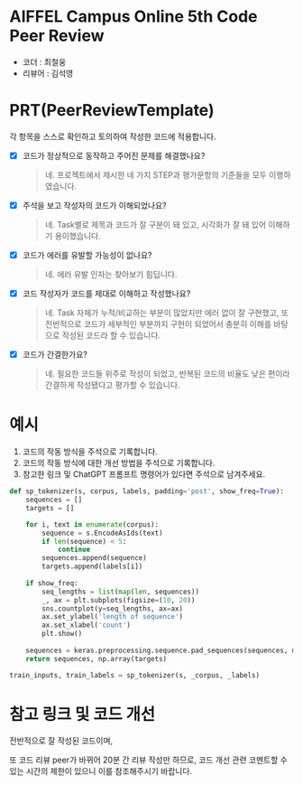 # AIFFEL Campus Online 5th Code Peer Review
- 코더 : 최철웅
- 리뷰어 : 김석영


# PRT(PeerReviewTemplate) 
각 항목을 스스로 확인하고 토의하여 작성한 코드에 적용합니다.

- [X] 코드가 정상적으로 동작하고 주어진 문제를 해결했나요?
  > 네. 프로젝트에서 제시한 네 가지 STEP과 평가문항의 기준들을 모두 이행하였습니다.
- [X] 주석을 보고 작성자의 코드가 이해되었나요?
  > 네. Task별로 제목과 코드가 잘 구분이 돼 있고, 시각화가 잘 돼 있어 이해하기 용이했습니다.
- [X] 코드가 에러를 유발할 가능성이 없나요?
  > 네. 에러 유발 인자는 찾아보기 힘딥니다.
- [X] 코드 작성자가 코드를 제대로 이해하고 작성했나요?
  > 네. Task 자체가 누적/비교하는 부분이 많았지만 에러 없이 잘 구현했고, 또 전반적으로 코드가 세부적인 부분까지 구현이 되었어서 충분히 이해를 바탕으로 작성된 코드라 할 수 있습니다.
- [X] 코드가 간결한가요?
  > 네. 필요한 코드들 위주로 작성이 되었고, 반복된 코드의 비율도 낮은 편이라 간결하게 작성됐다고 평가할 수 있습니다.

# 예시
1. 코드의 작동 방식을 주석으로 기록합니다.
2. 코드의 작동 방식에 대한 개선 방법을 주석으로 기록합니다.
3. 참고한 링크 및 ChatGPT 프롬프트 명령어가 있다면 주석으로 남겨주세요.
```python
def sp_tokenizer(s, corpus, labels, padding='post', show_freq=True):
    sequences = []
    targets = []

    for i, text in enumerate(corpus):
        sequence = s.EncodeAsIds(text)
        if len(sequence) < 5:
            continue
        sequences.append(sequence)
        targets.append(labels[i])
    
    if show_freq:
        seq_lengths = list(map(len, sequences))
        _, ax = plt.subplots(figsize=(10, 20))
        sns.countplot(y=seq_lengths, ax=ax)
        ax.set_ylabel('length of sequence')
        ax.set_xlabel('count')
        plt.show()
    
    sequences = keras.preprocessing.sequence.pad_sequences(sequences, maxlen=70, padding=padding)
    return sequences, np.array(targets)

train_inputs, train_labels = sp_tokenizer(s, _corpus, _labels)
```

# 참고 링크 및 코드 개선
전반적으로 잘 작성된 코드이며, 

또 코드 리뷰 peer가 바뀌어 20분 간 리뷰 작성만 하므로, 
코드 개선 관련 코멘트할 수 있는 시간의 제한이 있으니 이를 참조해주시기 바랍니다.
